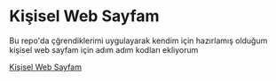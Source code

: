 # Kişisel Web Sayfam  

Bu repo'da çğrendiklerimi uygulayarak kendim için hazırlamış olduğum kişisel web sayfam için adım adım kodları ekliyorum

[Kişisel Web Sayfam](ozanbaran.me)
